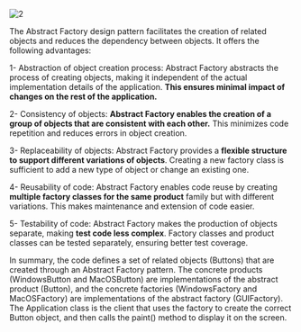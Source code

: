 ![2](https://user-images.githubusercontent.com/63954402/236631914-c8630815-ad11-4cb4-a54b-994a7d1118d2.png)

The Abstract Factory design pattern facilitates the creation
 of related objects and reduces the dependency between
 objects. It offers the following advantages:

1- Abstraction of object creation process: Abstract Factory
abstracts the process of creating objects, making it independent
of the actual implementation details of the application. **This
ensures minimal impact of changes on the rest of the application.**

2- Consistency of objects: **Abstract Factory enables the creation
of a group of objects that are consistent with each other.** This
minimizes code repetition and reduces errors in object creation.

3- Replaceability of objects: Abstract Factory provides a **flexible
structure to support different variations of objects**. Creating a
new factory class is sufficient to add a new type of object or
change an existing one.

4- Reusability of code: Abstract Factory enables code reuse by
creating **multiple factory classes for the same product** family but
with different variations. This makes maintenance and extension
of code easier.

5- Testability of code: Abstract Factory makes the production of
objects separate, making **test code less complex**. Factory classes
and product classes can be tested separately, ensuring better
test coverage.

In summary, the code defines a set of related objects (Buttons)
that are created through an Abstract Factory pattern. The concrete
products (WindowsButton and MacOSButton) are implementations of the
abstract product (Button), and the concrete factories (WindowsFactory
and MacOSFactory) are implementations of the abstract factory
(GUIFactory). The Application class is the client that uses the
factory to create the correct Button object, and then calls the
paint() method to display it on the screen.
